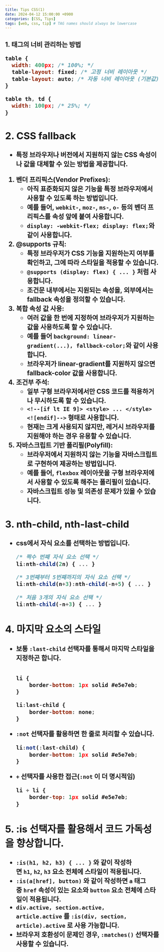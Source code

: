 ```yaml
---
title: Tips CSS(1)
date: 2024-04-12 15:00:00 +0900
categories: [CSS, Tips]
tags: [web, css, tip] # TAG names should always be lowercase
---
```


## 1. <table> 태그의 너비 관리하는 방법

```jsx
table {
  width: 400px; /* 100%; */
  table-layout: fixed; /* 고정 너비 레이아웃 */
  table-layout: auto; /* 자동 너비 레이아웃 (기본값) */
}

table th, td {
  width: 100px; /* 25%; */
}
```

## 2. CSS fallback

- 특정 브라우저나 버전에서 지원하지 않는 CSS 속성이나 값을 대체할 수 있는 방법을 제공합니다.

1. **벤더 프리픽스(Vendor Prefixes)**:
   - 아직 표준화되지 않은 기능을 특정 브라우저에서 사용할 수 있도록 하는 방법입니다.
   - 예를 들어, `webkit-`, `moz-`, `ms-`, `o-` 등의 벤더 프리픽스를 속성 앞에 붙여 사용합니다.
   - `display: -webkit-flex; display: flex;`와 같이 사용합니다.
2. **@supports 규칙**:
   - 특정 브라우저가 CSS 기능을 지원하는지 여부를 확인하고, 그에 따라 스타일을 적용할 수 있습니다.
   - `@supports (display: flex) { ... }` 처럼 사용합니다.
   - 조건문 내부에서는 지원되는 속성을, 외부에서는 fallback 속성을 정의할 수 있습니다.
3. **복합 속성 값 사용**:
   - 여러 값을 한 번에 지정하여 브라우저가 지원하는 값을 사용하도록 할 수 있습니다.
   - 예를 들어 `background: linear-gradient(...), fallback-color;`와 같이 사용합니다.
   - 브라우저가 linear-gradient를 지원하지 않으면 fallback-color 값을 사용합니다.
4. **조건부 주석**:
   - 일부 구형 브라우저에서만 CSS 코드를 적용하거나 무시하도록 할 수 있습니다.
   - `<!--[if lt IE 9]> <style> ... </style> <![endif]-->` 형태로 사용합니다.
   - 현재는 크게 사용되지 않지만, 레거시 브라우저를 지원해야 하는 경우 유용할 수 있습니다.
5. **자바스크립트 기반 폴리필(Polyfill)**:
   - 브라우저에서 지원하지 않는 기능을 자바스크립트로 구현하여 제공하는 방법입니다.
   - 예를 들어, `flexbox` 레이아웃을 구형 브라우저에서 사용할 수 있도록 해주는 폴리필이 있습니다.
   - 자바스크립트 성능 및 의존성 문제가 있을 수 있습니다.

## 3. nth-child, nth-last-child

- css에서 자식 요소를 선택하는 방법입니다.

  ```jsx
  /* 짝수 번째 자식 요소 선택 */
  li:nth-child(2n) { ... }

  /* 3번째부터 5번째까지의 자식 요소 선택 */
  li:nth-child(n+3):nth-child(-n+5) { ... }

  /* 처음 3개의 자식 요소 선택 */
  li:nth-child(-n+3) { ... }
  ```

## 4. 마지막 요소의 스타일

- 보통 `:last-child` 선택자를 통해서 마지막 스타일을 지정하곤 합니다.

  ```jsx

  li {
      border-bottom: 1px solid #e5e7eb;
  }

  li:last-child {
      border-bottom: none;
  }

  ```

- `:not` 선택자를 활용하면 한 줄로 처리할 수 있습니다.
  ```jsx
  li:not(:last-child) {
      border-bottom: 1px solid #e5e7eb;
  }
  ```
- `+` 선택자를 사용한 접근(`:not` 이 더 명시적임)
  ```jsx
  li + li {
      border-top: 1px solid #e5e7eb;
  }
  ```

## 5. :is 선택자를 활용해서 코드 가독성을 향상합니다.

- `:is(h1, h2, h3) { ... }` 와 같이 작성하면 `h1`, `h2`, `h3` 요소 전체에 스타일이 적용됩니다.
- `:is(a[href], button)` 와 같이 작성하면 `a` 태그 중 `href` 속성이 있는 요소와 `button` 요소 전체에 스타일이 적용됩니다.
- `div.active, section.active, article.active` 를 `:is(div, section, article).active` 로 사용 가능합니다.
- 브라우저 호환성이 문제인 경우, `:matches()` 선택자를 사용할 수 있습니다.
